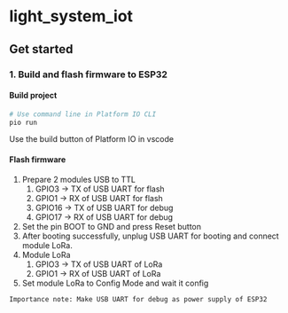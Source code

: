 # light_system_iot

## Get started
### 1. Build and flash firmware to ESP32
#### Build project
```bash
# Use command line in Platform IO CLI
pio run
```
Use the build button of Platform IO in vscode

#### Flash firmware
1. Prepare 2 modules USB to TTL
   1. GPIO3 -> TX of USB UART for flash
   2. GPIO1 -> RX of USB UART for flash
   3. GPIO16 -> TX of USB UART for debug
   4. GPIO17 -> RX of USB UART for debug
2. Set the pin BOOT to GND and press Reset button
3. After booting successfully, unplug USB UART for booting and connect module LoRa.
4. Module LoRa
   1. GPIO3 -> TX of USB UART of LoRa
   2. GPIO1 -> RX of USB UART of LoRa
5. Set module LoRa to Config Mode and wait it config 

```text
Importance note: Make USB UART for debug as power supply of ESP32
```